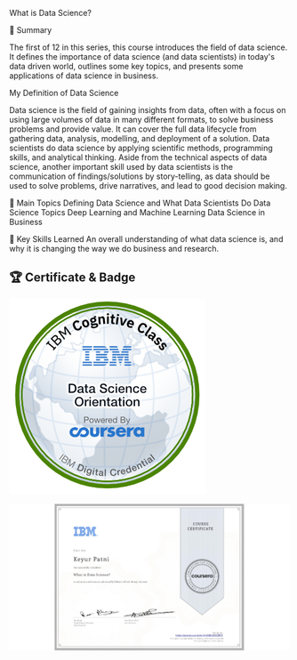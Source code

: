 What is Data Science?

📄 Summary

The first of 12 in this series, this course introduces the field of data science. It defines the importance of data science (and data scientists) in today's data driven world, outlines some key topics, and presents some applications of data science in business.

My Definition of Data Science

Data science is the field of gaining insights from data, often with a focus on using large volumes of data in many different formats, to solve business problems and provide value. It can cover the full data lifecycle from gathering data, analysis, modelling, and deployment of a solution. Data scientists do data science by applying scientific methods, programming skills, and analytical thinking. Aside from the technical aspects of data science, another important skill used by data scientists is the communication of findings/solutions by story-telling, as data should be used to solve problems, drive narratives, and lead to good decision making.

📑 Main Topics
Defining Data Science and What Data Scientists Do
Data Science Topics
Deep Learning and Machine Learning
Data Science in Business

🔑 Key Skills Learned
An overall understanding of what data science is, and why it is changing the way we do business and research.

## 🏆 Certificate & Badge

[![Course Badge](badge.png)](certificate.pdf)

[![View Certificate](certificate.png)](https://www.coursera.org/account/accomplishments/verify/OBECHFEE98FP)
